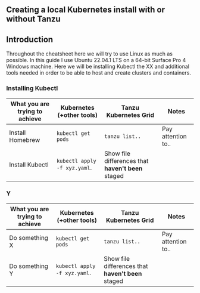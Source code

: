 ## Creating a local Kubernetes install with or without Tanzu

## Introduction
Throughout the cheatsheet here we will try to use Linux as much as possible. In this guide I use Ubuntu 22.04.1 LTS on a 64-bit Surface Pro 4 Windows machine. Here we will be installing Kubectl the XX and additional tools needed in order to be able to host and create clusters and containers.

### Installing Kubectl
| What you are trying to achieve | Kubernetes (+other tools) | Tanzu Kubernetes Grid | Notes |
| --- | --- | --- | --- |
| Install Homebrew | `kubectl get pods` | `tanzu list..`| Pay attention to.. |
| Install Kubectl | `kubectl apply -f xyz.yaml`. | Show file differences that **haven't been** staged |

### Y
| What you are trying to achieve | Kubernetes (+other tools) | Tanzu Kubernetes Grid | Notes |
| --- | --- | --- | --- |
| Do something X | `kubectl get pods` | `tanzu list..`| Pay attention to.. |
| Do something Y | `kubectl apply -f xyz.yaml`. | Show file differences that **haven't been** staged |


